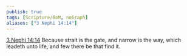 ```yaml
---
publish: true
tags: [Scripture/BoM, noGraph]
aliases: ["3 Nephi 14:14"]
---
```

[3 Nephi 14:14](https://churchofjesuschrist.org/study/scriptures/bofm/3-ne/14?lang=eng&id=p14#p14) Because strait is the gate, and narrow is the way, which leadeth unto life, and few there be that find it.
